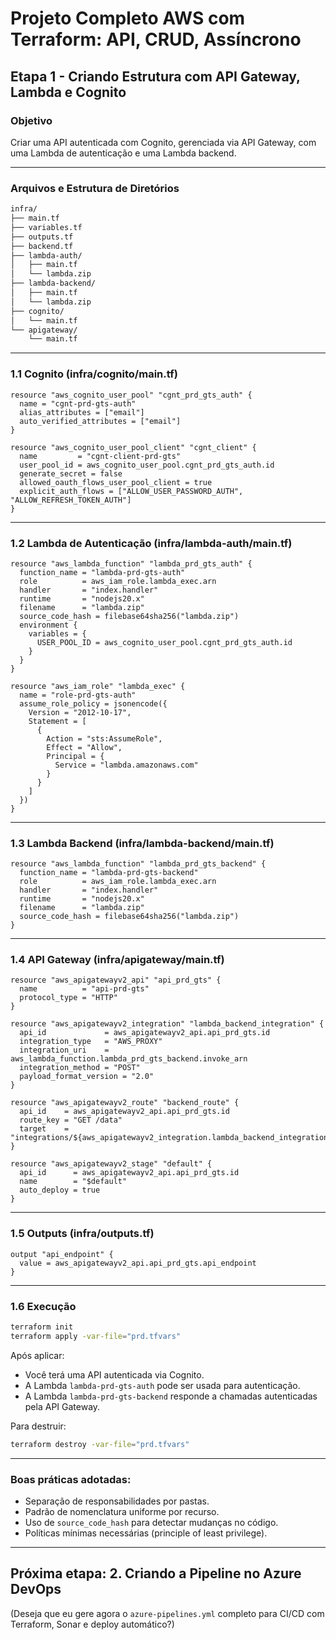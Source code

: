 # Projeto Completo AWS com Terraform: API, CRUD, Assíncrono

## Etapa 1 - Criando Estrutura com API Gateway, Lambda e Cognito

### Objetivo
Criar uma API autenticada com Cognito, gerenciada via API Gateway, com uma Lambda de autenticação e uma Lambda backend.

---

### Arquivos e Estrutura de Diretórios

```bash
infra/
├── main.tf
├── variables.tf
├── outputs.tf
├── backend.tf
├── lambda-auth/
│   ├── main.tf
│   └── lambda.zip
├── lambda-backend/
│   ├── main.tf
│   └── lambda.zip
├── cognito/
│   └── main.tf
└── apigateway/
    └── main.tf
```

---

### 1.1 Cognito (infra/cognito/main.tf)

```hcl
resource "aws_cognito_user_pool" "cgnt_prd_gts_auth" {
  name = "cgnt-prd-gts-auth"
  alias_attributes = ["email"]
  auto_verified_attributes = ["email"]
}

resource "aws_cognito_user_pool_client" "cgnt_client" {
  name         = "cgnt-client-prd-gts"
  user_pool_id = aws_cognito_user_pool.cgnt_prd_gts_auth.id
  generate_secret = false
  allowed_oauth_flows_user_pool_client = true
  explicit_auth_flows = ["ALLOW_USER_PASSWORD_AUTH", "ALLOW_REFRESH_TOKEN_AUTH"]
}
```

---

### 1.2 Lambda de Autenticação (infra/lambda-auth/main.tf)

```hcl
resource "aws_lambda_function" "lambda_prd_gts_auth" {
  function_name = "lambda-prd-gts-auth"
  role          = aws_iam_role.lambda_exec.arn
  handler       = "index.handler"
  runtime       = "nodejs20.x"
  filename      = "lambda.zip"
  source_code_hash = filebase64sha256("lambda.zip")
  environment {
    variables = {
      USER_POOL_ID = aws_cognito_user_pool.cgnt_prd_gts_auth.id
    }
  }
}
```

```hcl
resource "aws_iam_role" "lambda_exec" {
  name = "role-prd-gts-auth"
  assume_role_policy = jsonencode({
    Version = "2012-10-17",
    Statement = [
      {
        Action = "sts:AssumeRole",
        Effect = "Allow",
        Principal = {
          Service = "lambda.amazonaws.com"
        }
      }
    ]
  })
}
```

---

### 1.3 Lambda Backend (infra/lambda-backend/main.tf)

```hcl
resource "aws_lambda_function" "lambda_prd_gts_backend" {
  function_name = "lambda-prd-gts-backend"
  role          = aws_iam_role.lambda_exec.arn
  handler       = "index.handler"
  runtime       = "nodejs20.x"
  filename      = "lambda.zip"
  source_code_hash = filebase64sha256("lambda.zip")
}
```

---

### 1.4 API Gateway (infra/apigateway/main.tf)

```hcl
resource "aws_apigatewayv2_api" "api_prd_gts" {
  name          = "api-prd-gts"
  protocol_type = "HTTP"
}

resource "aws_apigatewayv2_integration" "lambda_backend_integration" {
  api_id             = aws_apigatewayv2_api.api_prd_gts.id
  integration_type   = "AWS_PROXY"
  integration_uri    = aws_lambda_function.lambda_prd_gts_backend.invoke_arn
  integration_method = "POST"
  payload_format_version = "2.0"
}

resource "aws_apigatewayv2_route" "backend_route" {
  api_id    = aws_apigatewayv2_api.api_prd_gts.id
  route_key = "GET /data"
  target    = "integrations/${aws_apigatewayv2_integration.lambda_backend_integration.id}"
}

resource "aws_apigatewayv2_stage" "default" {
  api_id      = aws_apigatewayv2_api.api_prd_gts.id
  name        = "$default"
  auto_deploy = true
}
```

---

### 1.5 Outputs (infra/outputs.tf)

```hcl
output "api_endpoint" {
  value = aws_apigatewayv2_api.api_prd_gts.api_endpoint
}
```

---

### 1.6 Execução

```bash
terraform init
terraform apply -var-file="prd.tfvars"
```

Após aplicar:
- Você terá uma API autenticada via Cognito.
- A Lambda `lambda-prd-gts-auth` pode ser usada para autenticação.
- A Lambda `lambda-prd-gts-backend` responde a chamadas autenticadas pela API Gateway.

Para destruir:
```bash
terraform destroy -var-file="prd.tfvars"
```

---

### Boas práticas adotadas:
- Separação de responsabilidades por pastas.
- Padrão de nomenclatura uniforme por recurso.
- Uso de `source_code_hash` para detectar mudanças no código.
- Políticas mínimas necessárias (principle of least privilege).

---

## Próxima etapa: 2. Criando a Pipeline no Azure DevOps
(Deseja que eu gere agora o `azure-pipelines.yml` completo para CI/CD com Terraform, Sonar e deploy automático?)